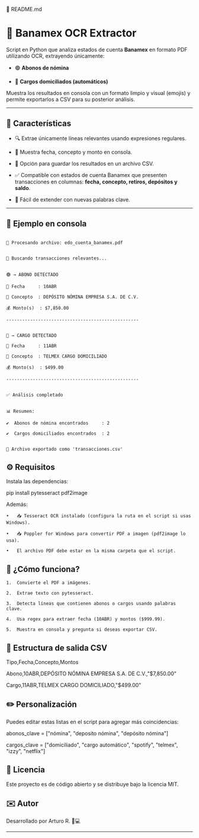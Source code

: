 

📄 README.md


# 🏦 Banamex OCR Extractor


Script en Python que analiza estados de cuenta **Banamex** en formato PDF utilizando OCR, extrayendo únicamente:


- 🟢 **Abonos de nómina**

- 🔴 **Cargos domiciliados (automáticos)**


Muestra los resultados en consola con un formato limpio y visual (emojis) y permite exportarlos a CSV para su posterior análisis.


---


## 📌 Características


- 🔍 Extrae únicamente líneas relevantes usando expresiones regulares.

- 💬 Muestra fecha, concepto y monto en consola.

- 📁 Opción para guardar los resultados en un archivo CSV.

- ✅ Compatible con estados de cuenta Banamex que presenten transacciones en columnas: **fecha, concepto, retiros, depósitos y saldo**.

- 🧠 Fácil de extender con nuevas palabras clave.


---


## 📸 Ejemplo en consola


```plaintext

📄 Procesando archivo: edo_cuenta_banamex.pdf


🔎 Buscando transacciones relevantes...


🟢 → ABONO DETECTADO

📆 Fecha     : 10ABR

📝 Concepto  : DEPÓSITO NÓMINA EMPRESA S.A. DE C.V.

💰 Monto(s)  : $7,850.00

--------------------------------------------------


🔴 → CARGO DETECTADO

📆 Fecha     : 11ABR

📝 Concepto  : TELMEX CARGO DOMICILIADO

💰 Monto(s)  : $499.00

--------------------------------------------------


✅ Análisis completado


📊 Resumen:

✔️  Abonos de nómina encontrados     : 2

✔️  Cargos domiciliados encontrados  : 2


📁 Archivo exportado como 'transacciones.csv'
```

## ⚙️ Requisitos


Instala las dependencias:


pip install pytesseract pdf2image


Además:

	•	📥 Tesseract OCR instalado (configura la ruta en el script si usas Windows).

	•	📥 Poppler for Windows para convertir PDF a imagen (pdf2image lo usa).

	•	El archivo PDF debe estar en la misma carpeta que el script.


## 🧠 ¿Cómo funciona?


	1.	Convierte el PDF a imágenes.

	2.	Extrae texto con pytesseract.

	3.	Detecta líneas que contienen abonos o cargos usando palabras clave.

	4.	Usa regex para extraer fecha (10ABR) y montos ($999.99).

	5.	Muestra en consola y pregunta si deseas exportar CSV.


## 📁 Estructura de salida CSV


Tipo,Fecha,Concepto,Montos

Abono,10ABR,DEPÓSITO NÓMINA EMPRESA S.A. DE C.V.,"$7,850.00"

Cargo,11ABR,TELMEX CARGO DOMICILIADO,"$499.00"


## ✏️ Personalización


Puedes editar estas listas en el script para agregar más coincidencias:


abonos_clave = ["nómina", "deposito nómina", "depósito nómina"]

cargos_clave = ["domiciliado", "cargo automático", "spotify", "telmex", "izzy", "netflix"]


## 📄 Licencia


Este proyecto es de código abierto y se distribuye bajo la licencia MIT.


## ✉️ Autor


Desarrollado por Arturo R. 🧠💻


---
